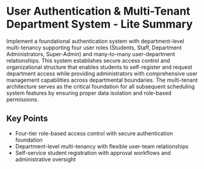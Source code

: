 # User Authentication & Multi-Tenant Department System - Lite Summary

Implement a foundational authentication system with department-level multi-tenancy supporting four user roles (Students, Staff, Department Administrators, Super-Admin) and many-to-many user-department relationships. This system establishes secure access control and organizational structure that enables students to self-register and request department access while providing administrators with comprehensive user management capabilities across departmental boundaries. The multi-tenant architecture serves as the critical foundation for all subsequent scheduling system features by ensuring proper data isolation and role-based permissions.

## Key Points
- Four-tier role-based access control with secure authentication foundation
- Department-level multi-tenancy with flexible user-team relationships
- Self-service student registration with approval workflows and administrative oversight